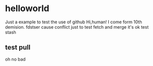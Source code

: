 # helloworld
Just a example to test the use of github
Hi,human!
I come form 10th demision.
fdstser
cause conflict
just to test fetch and merge
it's ok
test stash
## test pull
oh no
bad
